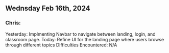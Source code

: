 ## Wednsday Feb 16th, 2024
### Chris:
Yesterday: Implmenting Navbar to navigate between landing, login, and classroom page.
Today: Refine UI for the landing page where users browse through different topics
Difficulties Encountered: N/A
